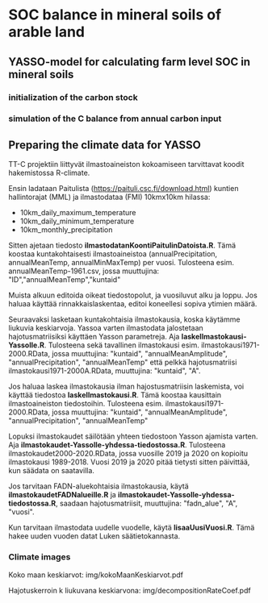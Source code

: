 # SOC balance in mineral soils of arable land

## YASSO-model for calculating farm level SOC in mineral soils

### initialization of the carbon stock

### simulation of the C balance from annual carbon input

## Preparing the climate data for YASSO

TT-C projektiin liittyvät ilmastoaineiston kokoamiseen tarvittavat koodit hakemistossa R-climate.


Ensin ladataan Paitulista (https://paituli.csc.fi/download.html) kuntien hallintorajat (MML) ja ilmastodataa (FMI) 10kmx10km hilassa: 
 - 10km_daily_maximum_temperature
 - 10km_daily_minimum_temperature
 - 10km_monthly_precipitation

Sitten ajetaan tiedosto **ilmastodatanKoontiPaitulinDatoista.R**. Tämä koostaa kuntakohtaisesti ilmastoaineistoa (annualPrecipitation, annualMeanTemp, annualMinMaxTemp) per vuosi. Tulosteena esim. annualMeanTemp-1961.csv, jossa muuttujina: "ID","annualMeanTemp","kuntaid"

Muista alkuun editoida oikeat tiedostopolut, ja vuosiluvut alku ja loppu. Jos haluaa käyttää rinnakkaislaskentaa, editoi koneellesi sopiva ytimien määrä. 

Seuraavaksi lasketaan kuntakohtaisia ilmastokausia, koska käytämme liukuvia keskiarvoja. Yassoa varten ilmastodata jalostetaan hajotusmatriisiksi käyttäen Yasson parametreja. Aja **laskeIlmastokausi-Yassolle.R**. Tulosteena sekä tavallinen ilmastokausi esim. ilmastokausi1971-2000.RData, jossa muuttujina: "kuntaid",  "annualMeanAmplitude", "annualPrecipitation", "annualMeanTemp" että pelkkä hajotusmatriisi ilmastokausi1971-2000A.RData, muuttujina: "kuntaid", "A".

Jos haluaa laskea ilmastokausia ilman hajostusmatriisin laskemista, voi käyttää tiedostoa **laskeIlmastokausi.R**. Tämä koostaa kausittain ilmastoaineiston tiedostoihin. Tulosteena esim. ilmastokausi1971-2000.RData, jossa muuttujina: "kuntaid",  "annualMeanAmplitude", "annualPrecipitation", "annualMeanTemp"   

Lopuksi ilmastokaudet säilötään yhteen tiedostoon Yasson ajamista varten. Aja **ilmastokaudet-Yassolle-yhdessa-tiedostossa.R**. Tulosteena 
ilmastokaudet2000-2020.RData, jossa vuosille 2019 ja 2020 on kopioitu ilmastokausi 1989-2018. Vuosi 2019 ja 2020 pitää tietysti sitten päivittää, kun 
säädata on saatavilla.

Jos tarvitaan FADN-aluekohtaisia ilmastokausia, käytä **ilmastokaudetFADNalueille.R** ja **ilmastokaudet-Yassolle-yhdessa-tiedostossa.R**, saadaan hajotusmatriisit, muuttujina: "fadn_alue", "A", "vuosi".

Kun tarvitaan ilmastodata uudelle vuodelle, käytä **lisaaUusiVuosi.R**. Tämä hakee uuden vuoden datat Luken säätietokannasta.

### Climate images

Koko maan keskiarvot: img/kokoMaanKeskiarvot.pdf

Hajotuskerroin k liukuvana keskiarvona: img/decompositionRateCoef.pdf
